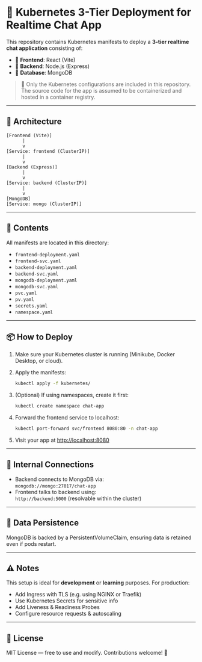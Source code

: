 # 🚀 Kubernetes 3-Tier Deployment for Realtime Chat App

This repository contains Kubernetes manifests to deploy a **3-tier realtime chat application** consisting of:

- 🎨 **Frontend**: React (Vite)  
- 🔧 **Backend**: Node.js (Express)  
- 📂 **Database**: MongoDB  

> 📁 Only the Kubernetes configurations are included in this repository. The source code for the app is assumed to be containerized and hosted in a container registry.

---

## 🧱 Architecture

```
[Frontend (Vite)]
      |
      v
[Service: frontend (ClusterIP)]
      |
      v
[Backend (Express)]
      |
      v
[Service: backend (ClusterIP)]
      |
      v
[MongoDB]
[Service: mongo (ClusterIP)]
```

---

## 📁 Contents

All manifests are located in this directory:

- `frontend-deployment.yaml`  
- `frontend-svc.yaml`  
- `backend-deployment.yaml`  
- `backend-svc.yaml`  
- `mongodb-deployment.yaml`  
- `mongodb-svc.yaml`  
- `pvc.yaml` 
- `pv.yaml`  
- `secrets.yaml`  
- `namespace.yaml`  

---

## 📦 How to Deploy

1. Make sure your Kubernetes cluster is running (Minikube, Docker Desktop, or cloud).
2. Apply the manifests:

   ```bash
   kubectl apply -f kubernetes/
   ```

3. (Optional) If using namespaces, create it first:

   ```bash
   kubectl create namespace chat-app
   ```

4. Forward the frontend service to localhost:

   ```bash
   kubectl port-forward svc/frontend 8080:80 -n chat-app
   ```

5. Visit your app at [http://localhost:8080](http://localhost:8080)

---

## 🔗 Internal Connections

- Backend connects to MongoDB via:  
  `mongodb://mongo:27017/chat-app`
- Frontend talks to backend using:  
  `http://backend:5000` (resolvable within the cluster)

---

## 💾 Data Persistence

MongoDB is backed by a PersistentVolumeClaim, ensuring data is retained even if pods restart.

---

## ⚠️ Notes

This setup is ideal for **development** or **learning** purposes. For production:

- Add Ingress with TLS (e.g. using NGINX or Traefik)  
- Use Kubernetes Secrets for sensitive info  
- Add Liveness & Readiness Probes  
- Configure resource requests & autoscaling  

---

## 📜 License

MIT License — free to use and modify. Contributions welcome! 🤝

